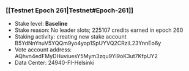 ### [[Testnet Epoch 261|Testnet#Epoch-261]]
* Stake level: **Baseline**
* Stake reason: No leader slots; 225107 credits earned in epoch 260
* Staking activity: creating new stake account B5YdNnYnuV5YQQm9yo4yop1SpUYVQ2CRziL23YnnEo6y
* Vote account address: AQhvn4edFMyDHuviuesY5Mym3zqu9Yi9oK3ut7KfpUY2
* Data Center: 24940-FI-Helsinki